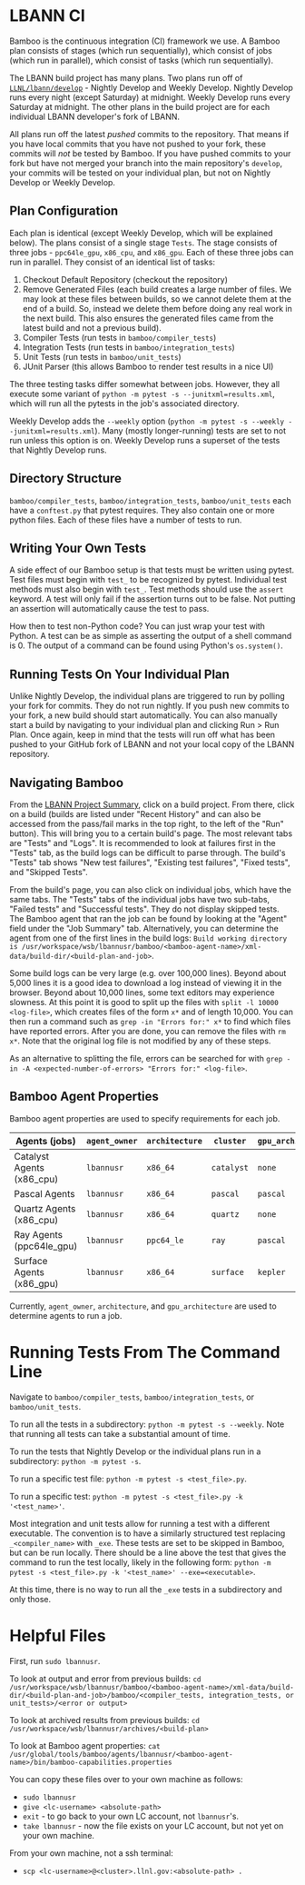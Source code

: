 # LBANN CI

Bamboo is the continuous integration (CI) framework we use. A Bamboo plan consists of stages (which run sequentially), which consist of jobs (which run in parallel), which consist of tasks (which run sequentially).

The LBANN build project has many plans. Two plans run off of [`LLNL/lbann/develop`](https://github.com/LLNL/lbann/tree/develop "https://github.com/LLNL/lbann/tree/develop") - Nightly Develop and Weekly Develop. Nightly Develop runs every night (except Saturday) at midnight. Weekly Develop runs every Saturday at midnight. The other plans in the build project are for each individual LBANN developer's fork of LBANN.

All plans run off the latest *pushed* commits to the repository. That means if you have local commits that you have not pushed to your fork, these commits will *not* be tested by Bamboo. If you have pushed commits to your fork but have not merged your branch into the main repository's `develop`, your commits will be tested on your individual plan, but not on Nightly Develop or Weekly Develop.

## Plan Configuration
Each plan is identical (except Weekly Develop, which will be explained below). The plans consist of a single stage `Tests`. The stage consists of three jobs - `ppc64le_gpu`, `x86_cpu`, and `x86_gpu`. Each of these three jobs can run in parallel. They consist of an identical list of tasks:
1. Checkout Default Repository (checkout the repository)
2. Remove Generated Files (each build creates a large number of files. We may look at these files between builds, so we cannot delete them at the end of a build. So, instead we delete them before doing any real work in the next build. This also ensures the generated files came from the latest build and not a previous build).
3. Compiler Tests (run tests in `bamboo/compiler_tests`)
4. Integration Tests (run tests in `bamboo/integration_tests`)
5. Unit Tests (run tests in `bamboo/unit_tests`)
6. JUnit Parser (this allows Bamboo to render test results in a nice UI)

The three testing tasks differ somewhat between jobs. However, they all execute some variant of `python -m pytest -s --junitxml=results.xml`, which will run all the pytests in the job's associated directory.

Weekly Develop adds the `--weekly` option (`python -m pytest -s --weekly --junitxml=results.xml`). Many (mostly longer-running) tests are set to not run unless this option is on. Weekly Develop runs a superset of the tests that Nightly Develop runs.

## Directory Structure

`bamboo/compiler_tests`, `bamboo/integration_tests`, `bamboo/unit_tests` each have a `conftest.py` that pytest requires. They also contain one or more python files. Each of these files have a number of tests to run. 

## Writing Your Own Tests

A side effect of our Bamboo setup is that tests must be written using pytest. Test files must begin with `test_` to be recognized by pytest. Individual test methods must also begin with `test_`. Test methods should use the `assert` keyword. A test will only fail if the assertion turns out to be false. Not putting an assertion will automatically cause the test to pass.

How then to test non-Python code? You can just wrap your test with Python. A test can be as simple as asserting the output of a shell command is 0. The output of a command can be found using Python's `os.system()`.

## Running Tests On Your Individual Plan

Unlike Nightly Develop, the individual plans are triggered to run by polling your fork for commits. They do not run nightly. If you push new commits to your fork, a new build should start automatically. You can also manually start a build by navigating to your individual plan and clicking Run > Run Plan. Once again, keep in mind that the tests will run off what has been pushed to your GitHub fork of LBANN and not your local copy of the LBANN repository.

## Navigating Bamboo

From the [LBANN Project Summary](https://lc.llnl.gov/bamboo/browse/LBANN "https://lc.llnl.gov/bamboo/browse/LBANN"), click on a build project. From there, click on a build (builds are listed under "Recent History" and can also be accessed from the pass/fail marks in the top right, to the left of the "Run" button). This will bring you to a certain build's page. The most relevant tabs are "Tests" and "Logs". It is recommended to look at failures first in the "Tests" tab, as the build logs can be difficult to parse through. The build's "Tests" tab shows "New test failures", "Existing test failures", "Fixed tests", and "Skipped Tests".

From the build's page, you can also click on individual	jobs, which have the same tabs. The "Tests" tabs of the individual jobs have two sub-tabs, "Failed tests" and "Successful tests". They do not display skipped tests. The Bamboo agent that ran the job can be found by looking at the "Agent" field under the "Job Summary" tab. Alternatively, you can determine the agent from one of the first lines in the build logs: `Build working directory is /usr/workspace/wsb/lbannusr/bamboo/<bamboo-agent-name>/xml-data/build-dir/<build-plan-and-job>`.

Some build logs can be very large (e.g. over 100,000 lines). Beyond about 5,000 lines it is a good idea to download a log instead of viewing it in the browser. Beyond about 10,000 lines, some text editors may experience slowness. At this point it is good to split up the files with `split -l 10000 <log-file>`, which creates files of the form `x*` and of length 10,000. You can then run a command such as `grep -in "Errors for:" x*` to find which files have reported errors. After you are done, you can remove the files with `rm x*`. Note that the original log file is not modified by any of these steps.

As an alternative to splitting the file, errors can be searched for with `grep -in -A <expected-number-of-errors> "Errors for:" <log-file>`.

## Bamboo Agent Properties

Bamboo agent properties are used to specify requirements for each job.

| Agents (jobs)              | `agent_owner` | `architecture` | `cluster`  | `gpu_architecture` | `sys_type`             |
| ---                        | ---           | ---            | ---        | ---                | ---                    |
| Catalyst Agents (x86_cpu)  | `lbannusr`    | `x86_64`       | `catalyst` | `none`             | `toss_3_x86_64_ib`     |
| Pascal Agents              | `lbannusr`    | `x86_64`       | `pascal`   | `pascal`           | `chaos_6_x86_64_ib`    |
| Quartz Agents (x86_cpu)    | `lbannusr`    | `x86_64`	      |	`quartz`   | `none`		| `toss_3_x86_64_ib`     |
| Ray Agents (ppc64le_gpu)   | `lbannusr`    | `ppc64_le`     | `ray`      | `pascal`           | `blueos_3_ppc64le_ib`  |
| Surface Agents (x86_gpu)   | `lbannusr`    | `x86_64`       | `surface`  | `kepler`           | `chaos_5_x86_64_ib`    |

Currently, `agent_owner`, `architecture`, and `gpu_architecture` are used to determine agents to run a job.

# Running Tests From The Command Line

Navigate to `bamboo/compiler_tests`, `bamboo/integration_tests`, or `bamboo/unit_tests`.

To run all the tests in a subdirectory: `python -m pytest -s --weekly`. Note that running all tests can take a substantial amount of time.

To run the tests that Nightly Develop or the individual plans run in a subdirectory: `python -m pytest -s`.

To run a specific test file: `python -m pytest -s <test_file>.py`.

To run a specific test: `python -m pytest -s <test_file>.py -k '<test_name>'`.

Most integration and unit tests allow for running a test with a different executable. The convention is to have a similarly structured test replacing `_<compiler_name>` with `_exe`. These tests are set to be skipped in Bamboo, but can be run locally. There should be a line above the test that gives the command to run the test locally, likely in the following form: `python -m pytest -s <test_file>.py -k '<test_name>' --exe=<executable>`.

At this time, there is no way to run all the `_exe` tests in a subdirectory and only those.

# Helpful Files

First, run `sudo lbannusr`.

To look at output and error from previous builds: `cd /usr/workspace/wsb/lbannusr/bamboo/<bamboo-agent-name>/xml-data/build-dir/<build-plan-and-job>/bamboo/<compiler_tests, integration_tests, or unit_tests>/<error or output>`

To look at archived results from previous builds: `cd /usr/workspace/wsb/lbannusr/archives/<build-plan>`

To look at Bamboo agent properties: `cat /usr/global/tools/bamboo/agents/lbannusr/<bamboo-agent-name>/bin/bamboo-capabilities.properties`

You can copy these files over to your own machine as follows:
- `sudo lbannusr`
- `give <lc-username> <absolute-path>`
- `exit` - to go back to your own LC account, not `lbannusr`'s.
- `take lbannusr` - now the file exists on your LC account, but not yet on your own machine.

From your own machine, not a ssh terminal:
- `scp <lc-username>@<cluster>.llnl.gov:<absolute-path> .`
